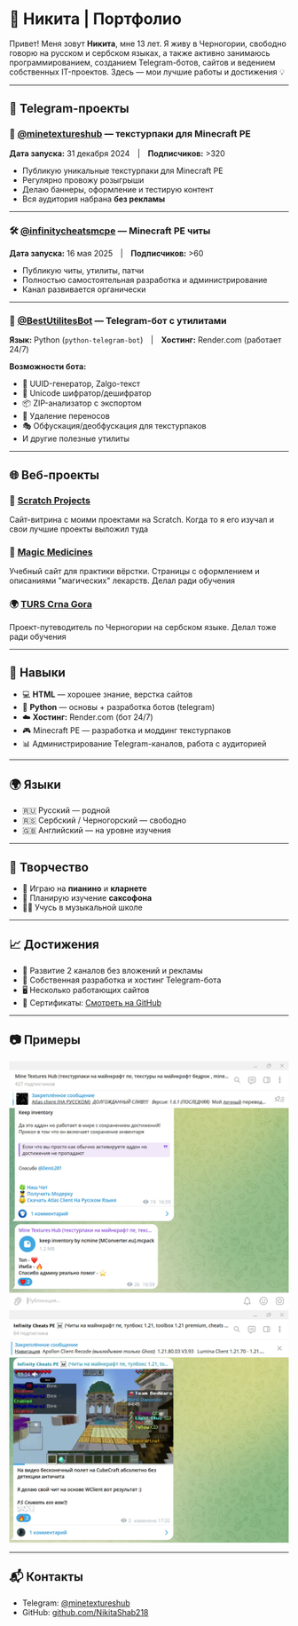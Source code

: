 # 🧠 Никита | Портфолио

Привет! Меня зовут **Никита**, мне 13 лет. Я живу в Черногории, свободно говорю на русском и сербском языках, а также активно занимаюсь программированием, созданием Telegram-ботов, сайтов и ведением собственных IT-проектов. Здесь — мои лучшие работы и достижения 💡

---

## 📱 Telegram-проекты

### 🎨 [@minetextureshub](https://t.me/minetextureshub) — текстурпаки для Minecraft PE  
**Дата запуска:** 31 декабря 2024 | **Подписчиков:** >320

- Публикую уникальные текстурпаки для Minecraft PE
- Регулярно провожу розыгрыши
- Делаю баннеры, оформление и тестирую контент
- Вся аудитория набрана **без рекламы**

---

### 🛠 [@infinitycheatsmcpe](https://t.me/infinitycheatsmcpe) — Minecraft PE читы  
**Дата запуска:** 16 мая 2025 | **Подписчиков:** >60

- Публикую читы, утилиты, патчи
- Полностью самостоятельная разработка и администрирование
- Канал развивается органически

---

### 🤖 [@BestUtilitesBot](https://t.me/BestUtilitesBot) — Telegram-бот с утилитами  
**Язык:** Python (`python-telegram-bot`) | **Хостинг:** Render.com (работает 24/7)

**Возможности бота:**
- 🧪 UUID-генератор, Zalgo-текст
- 🔐 Unicode шифратор/дешифратор
- 📦 ZIP-анализатор с экспортом
- 🧹 Удаление переносов
- 🎭 Обфускация/деобфускация для текстурпаков
- И другие полезные утилиты

---

## 🌐 Веб-проекты

### 🧩 [Scratch Projects](https://nikitashab218.github.io/Scratch/)
Сайт-витрина с моими проектами на Scratch. Когда то я его изучал и свои лучшие проекты выложил туда

### 💊 [Magic Medicines](https://nikitashab218.github.io/Magic-medicines/)
Учебный сайт для практики вёрстки. Страницы с оформлением и описаниями "магических" лекарств. Делал ради обучения

### 🌍 [TURS Crna Gora](https://nikitashab218.github.io/TURS_Crna_Gora/)
Проект-путеводитель по Черногории на сербском языке. Делал тоже ради обучения

---

## 🧠 Навыки

- 💻 **HTML** — хорошее знание, верстка сайтов
- 🐍 **Python** — основы + разработка ботов (telegram)
- ☁️ **Хостинг:** Render.com (бот 24/7)
- 🎮 Minecraft PE — разработка и моддинг текстурпаков
- 📊 Администрирование Telegram-каналов, работа с аудиторией

---

## 🌍 Языки

- 🇷🇺 Русский — родной
- 🇷🇸 Сербский / Черногорский — свободно
- 🇬🇧 Английский — на уровне изучения

---

## 🎵 Творчество

- 🎹 Играю на **пианино** и **кларнете**
- 🎷 Планирую изучение **саксофона**
- 👨‍🎓 Учусь в музыкальной школе

---

## 📈 Достижения

- 📢 Развитие 2 каналов без вложений и рекламы
- 🔧 Собственная разработка и хостинг Telegram-бота
- 🖥 Несколько работающих сайтов
- 📜 Сертификаты: [Смотреть на GitHub](https://github.com/NikitaShab218/Sertificates)

---

## 📷 Примеры

![MineTexturesHub](assets/minetextureshub_preview.jpg)
![InfinityCheats](assets/infinitycheatsmcpe_preview.jpg)

---

## 📬 Контакты

- Telegram: [@minetextureshub](https://t.me/minetextureshub)
- GitHub: [github.com/NikitaShab218](https://github.com/NikitaShab218)
